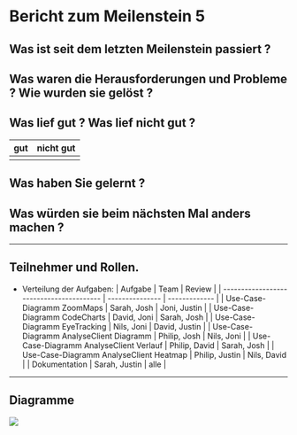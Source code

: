 # Bericht zum Meilenstein 5


## Was ist seit dem letzten Meilenstein passiert ?

## Was waren die Herausforderungen und Probleme ? Wie wurden sie gelöst ?


## Was lief gut ? Was lief nicht gut ?
| gut | nicht gut |
| --- | --------- |
|     |           |

## Was haben Sie gelernt ?


## Was würden sie beim nächsten Mal anders machen ?

---
## Teilnehmer und Rollen.

- Verteilung der Aufgaben:
    | Aufgabe                                  | Team            | Review        |
    | ---------------------------------------- | --------------- | ------------- |
    | Use-Case-Diagramm ZoomMaps               | Sarah, Josh     | Joni, Justin |
    | Use-Case-Diagramm CodeCharts             | David, Joni     | Sarah, Josh   |
    | Use-Case-Diagramm EyeTracking            | Nils, Joni      | David, Justin |
    | Use-Case-Diagramm AnalyseClient Diagramm | Philip,  Josh   | Nils, Joni    |
    | Use-Case-Diagramm AnalyseClient Verlauf  | Philip,  David  | Sarah, Josh   |
    | Use-Case-Diagramm AnalyseClient Heatmap  | Philip,  Justin | Nils,  David  |
    | Dokumentation                            | Sarah, Justin   | alle          |

---

## Diagramme
![](https://http.cat/404)
